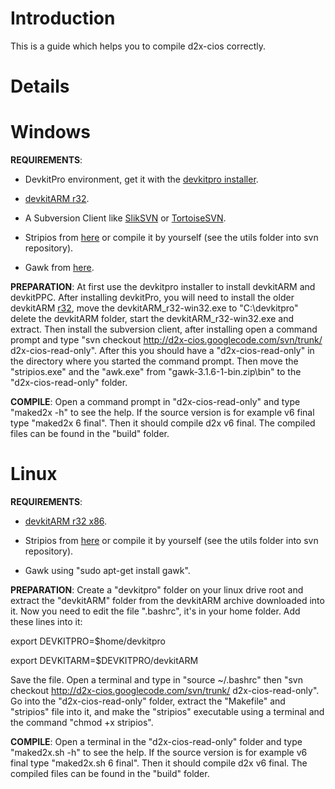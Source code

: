 # Introduction #

This is a guide which helps you to compile d2x-cios correctly.

# Details #

# Windows #
**REQUIREMENTS**:
  * DevkitPro environment, get it with the [devkitpro installer](http://www.sourceforge.net/projects/devkitpro/files/latest/download).

  * [devkitARM r32](http://mirror.transact.net.au/pub/sourceforge/d/project/de/devkitpro/devkitARM/previous/devkitARM_r32-win32.exe).

  * A Subversion Client like [SlikSVN](http://www.sliksvn.com/en/download) or [TortoiseSVN](http://tortoisesvn.net/downloads.html).

  * Stripios from [here](http://usbloader-gui.googlecode.com/svn/branches/ehcmodule_rodries/stripios/stripios.exe) or compile it by yourself (see the utils folder into svn repository).

  * Gawk from [here](http://gnuwin32.sourceforge.net/packages/gawk.htm).

**PREPARATION**:
At first use the devkitpro installer to install devkitARM and devkitPPC. After installing devkitPro, you will need to install the older devkitARM [r32](https://code.google.com/p/d2x-cios/source/detail?r=32), move the devkitARM\_r32-win32.exe to "C:\devkitpro" delete the devkitARM folder, start the devkitARM\_r32-win32.exe and extract. Then install the subversion client, after installing open a command prompt and type "svn checkout http://d2x-cios.googlecode.com/svn/trunk/ d2x-cios-read-only".
After this you should have a "d2x-cios-read-only" in the directory where you started the command prompt. Then move the "stripios.exe" and the "awk.exe" from "gawk-3.1.6-1-bin.zip\bin" to the "d2x-cios-read-only" folder.

**COMPILE**:
Open a command prompt in "d2x-cios-read-only" and type "maked2x -h" to see the help.
If the source version is for example v6 final type "maked2x 6 final".
Then it should compile d2x v6 final. The compiled files can be found in the "build" folder.


# Linux #
**REQUIREMENTS**:
  * [devkitARM r32 x86](http://mirror.transact.net.au/pub/sourceforge/d/project/de/devkitpro/devkitARM/previous/devkitARM_r32-i686-linux.tar.bz2).

  * Stripios from [here](http://www.multiupload.com/AW7S2SAMJX) or compile it by yourself (see the utils folder into svn repository).

  * Gawk using "sudo apt-get install gawk".

**PREPARATION**:
Create a "devkitpro" folder on your linux drive root and extract the
"devkitARM" folder from the devkitARM archive downloaded into it. Now you need to edit the file ".bashrc", it's in your home folder. Add these lines into it:

export DEVKITPRO=$home/devkitpro

export DEVKITARM=$DEVKITPRO/devkitARM

Save the file.
Open a terminal and type in "source ~/.bashrc" then "svn checkout http://d2x-cios.googlecode.com/svn/trunk/ d2x-cios-read-only". Go into the "d2x-cios-read-only" folder, extract the "Makefile" and "stripios" file into it, and make the "stripios" executable using a terminal and the command "chmod +x stripios".

**COMPILE**:
Open a terminal in the "d2x-cios-read-only" folder and type "maked2x.sh -h" to see the help.
If the source version is for example v6 final type "maked2x.sh 6 final".
Then it should compile d2x v6 final. The compiled files can be found in the "build" folder.